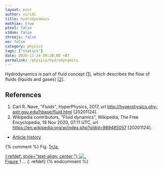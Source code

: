 ```yaml
---
layout: post
author: viridi
title: hydrodynamics
mathjax: true
ptext: false
x3dom: false
threejs: false
oo: false
category: physics
tags: ["statics"]
date: 2020-11-24 09:28:00 +07
permalink: /physics/hydrodynamics
---
```

Hydrodynamics is part of fluid concept [[1](#ref1)], which describes the flow of fluids (liquids and gases) [[2](#ref2)].


## References
1. <a name="ref1"></a>Carl R. Nave, "Fluids", HyperPhysics, 2017, url <http://hyperphysics.phy-astr.gsu.edu/hbase/fluid.html> [20201124].
2. <a name="ref2"></a>Wikipedia contributors, "Fluid dynamics", Wikipedia, The Free Encyclopedia, 19 Nov 2020, 07:11 UTC, url <https://en.wikipedia.org/w/index.php?oldid=989485057> [20201124].

+ [Article history](https://github.com/butiran/butiran.github.io/commits/master/_posts/phys/2020-11-24-hydrodynamics.md)

{% comment %}
Fig. <a href="#fig:x">1</a.

{:refdef: style="text-align: center;"}
![..](/assets/img/phys/x.png)
<br />
Figure <a name="fig:x">1</a> ...
{: refdef}
{% endcomment %}
